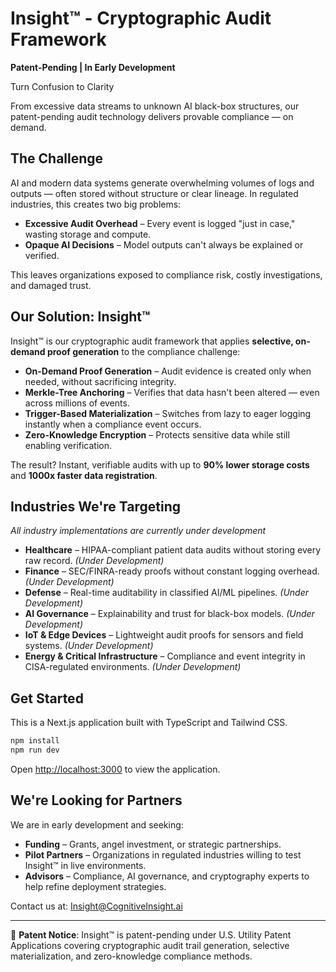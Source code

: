 # Insight™ - Cryptographic Audit Framework

**Patent-Pending | In Early Development**

Turn Confusion to Clarity

From excessive data streams to unknown AI black-box structures, our patent-pending audit technology delivers provable compliance — on demand.

## The Challenge

AI and modern data systems generate overwhelming volumes of logs and outputs — often stored without structure or clear lineage. In regulated industries, this creates two big problems:

- **Excessive Audit Overhead** – Every event is logged "just in case," wasting storage and compute.
- **Opaque AI Decisions** – Model outputs can't always be explained or verified.

This leaves organizations exposed to compliance risk, costly investigations, and damaged trust.

## Our Solution: Insight™

Insight™ is our cryptographic audit framework that applies **selective, on-demand proof generation** to the compliance challenge:

- **On-Demand Proof Generation** – Audit evidence is created only when needed, without sacrificing integrity.
- **Merkle-Tree Anchoring** – Verifies that data hasn't been altered — even across millions of events.
- **Trigger-Based Materialization** – Switches from lazy to eager logging instantly when a compliance event occurs.
- **Zero-Knowledge Encryption** – Protects sensitive data while still enabling verification.

The result? Instant, verifiable audits with up to **90% lower storage costs** and **1000x faster data registration**.

## Industries We're Targeting

*All industry implementations are currently under development*

- **Healthcare** – HIPAA-compliant patient data audits without storing every raw record. *(Under Development)*
- **Finance** – SEC/FINRA-ready proofs without constant logging overhead. *(Under Development)*
- **Defense** – Real-time auditability in classified AI/ML pipelines. *(Under Development)*
- **AI Governance** – Explainability and trust for black-box models. *(Under Development)*
- **IoT & Edge Devices** – Lightweight audit proofs for sensors and field systems. *(Under Development)*
- **Energy & Critical Infrastructure** – Compliance and event integrity in CISA-regulated environments. *(Under Development)*

## Get Started

This is a Next.js application built with TypeScript and Tailwind CSS.

```bash
npm install
npm run dev
```

Open [http://localhost:3000](http://localhost:3000) to view the application.

## We're Looking for Partners

We are in early development and seeking:

- **Funding** – Grants, angel investment, or strategic partnerships.
- **Pilot Partners** – Organizations in regulated industries willing to test Insight™ in live environments.
- **Advisors** – Compliance, AI governance, and cryptography experts to help refine deployment strategies.

Contact us at: Insight@CognitiveInsight.ai

---

📜 **Patent Notice**: Insight™ is patent-pending under U.S. Utility Patent Applications covering cryptographic audit trail generation, selective materialization, and zero-knowledge compliance methods.

